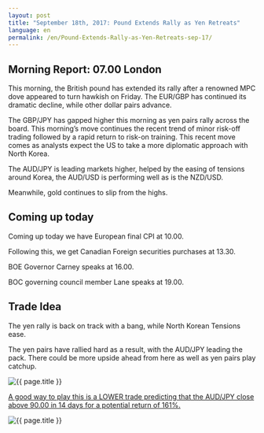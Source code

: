 ```yaml
---
layout: post
title: "September 18th, 2017: Pound Extends Rally as Yen Retreats"
language: en
permalink: /en/Pound-Extends-Rally-as-Yen-Retreats-sep-17/
---
```

## Morning Report: 07.00 London

This morning, the British pound has extended its rally after a renowned MPC dove appeared to turn hawkish on Friday. The EUR/GBP has continued its dramatic decline, while other dollar pairs advance. 

The GBP/JPY has gapped higher this morning as yen pairs rally across the board. This morning’s move continues the recent trend of minor risk-off trading followed by a rapid return to risk-on training. This recent move comes as analysts expect the US to take a more diplomatic approach with North Korea. 

The AUD/JPY is leading markets higher, helped by the easing of tensions around Korea, the AUD/USD is performing well as is the NZD/USD.

Meanwhile, gold continues to slip from the highs. 

## Coming up today 

Coming up today we have European final CPI at 10.00. 

Following this, we get Canadian Foreign securities purchases at 13.30. 

BOE Governor Carney speaks at 16.00. 

BOC governing council member Lane speaks at 19.00. 

## Trade Idea

The yen rally is back on track with a bang, while North Korean Tensions ease. 

The yen pairs have rallied hard as a result, with the AUD/JPY leading the pack. There could be more upside ahead from here as well as yen pairs play catchup. 
 
<img class="post-image" src="{{ site.url }}/images/sep-17/2017-09-18_07-30-19.jpg" alt="{{ page.title }}" title="{{ page.title }}">

<a href="%LINK%%?currency=GBP&market=forex&underlying=frxAUDJPY&formname=higherlower&duration_amount=14&duration_units=d&amount=10&amount_type=payout&expiry_type=duration&barrier=90.00" target="_blank">A good way to play this is a LOWER trade predicting that the AUD/JPY close above 90.00 in 14 days for a potential return of 161%.</a>

<img class="post-image" src="{{ site.url }}/images/sep-17/2017-09-18_07-33-17.jpg" alt="{{ page.title }}" title="{{ page.title }}">

